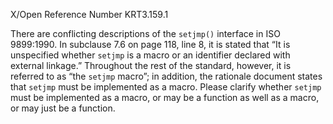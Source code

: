 X/Open Reference Number KRT3.159.1

There are conflicting descriptions of the `setjmp()` interface in ISO 9899:1990.
In subclause 7.6 on page 118, line 8, it is stated that “It is unspecified
whether `setjmp` is a macro or an identifier declared with external linkage.”
Throughout the rest of the standard, however, it is referred to as “the `setjmp`
macro”; in addition, the rationale document states that `setjmp` must be
implemented as a macro. Please clarify whether `setjmp` must be implemented as a
macro, or may be a function as well as a macro, or may just be a function.
